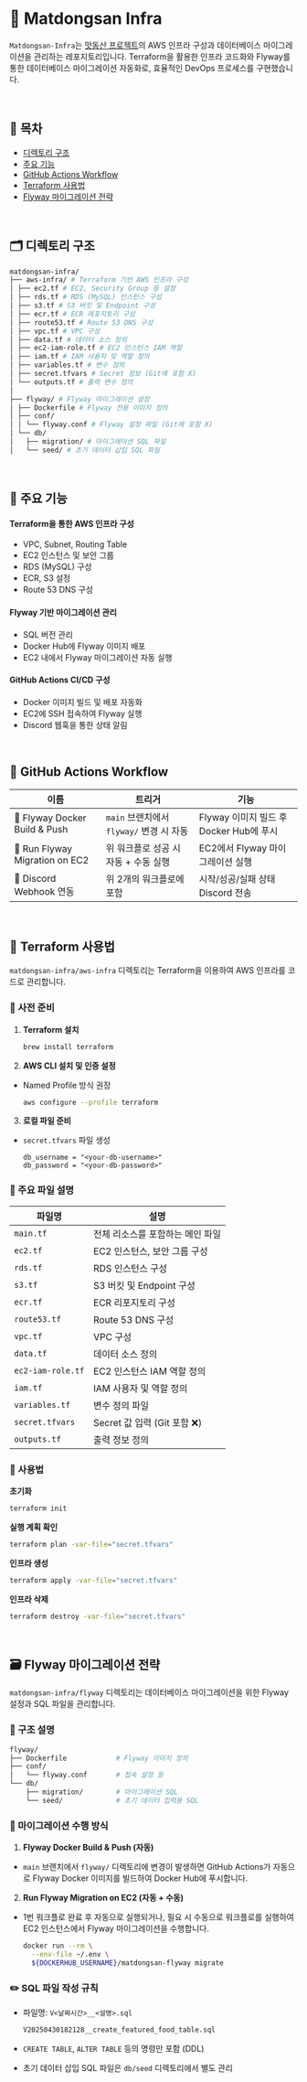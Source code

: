 # 🍱 Matdongsan Infra
`Matdongsan-Infra`는 [맛동산 프로젝트](https://github.com/kira-matdongsan/Matdongsan-BE)의 AWS 인프라 구성과 데이터베이스 마이그레이션을 관리하는 레포지토리입니다.
Terraform을 활용한 인프라 코드화와 Flyway를 통한 데이터베이스 마이그레이션 자동화로, 효율적인 DevOps 프로세스를 구현했습니다.

<br/>

## 📖 목차
- [디렉토리 구조](#-디렉토리-구조)
- [주요 기능](#-주요-기능)
- [GitHub Actions Workflow](#-github-actions-workflow)
- [Terraform 사용법](#-terraform-사용법)
- [Flyway 마이그레이션 전략](#-flyway-마이그레이션-전략) 


<br/>

## 🗂 디렉토리 구조
```bash
matdongsan-infra/
├── aws-infra/ # Terraform 기반 AWS 인프라 구성
│ ├── ec2.tf # EC2, Security Group 등 설정
│ ├── rds.tf # RDS (MySQL) 인스턴스 구성
│ ├── s3.tf # S3 버킷 및 Endpoint 구성
│ ├── ecr.tf # ECR 레포지토리 구성
│ ├── route53.tf # Route 53 DNS 구성
│ ├── vpc.tf # VPC 구성
│ ├── data.tf # 데이터 소스 정의
│ ├── ec2-iam-role.tf # EC2 인스턴스 IAM 역할
│ ├── iam.tf # IAM 사용자 및 역할 정의
│ ├── variables.tf # 변수 정의
│ ├── secret.tfvars # Secret 정보 (Git에 포함 X)
│ └── outputs.tf # 출력 변수 정의
│
├── flyway/ # Flyway 마이그레이션 설정
│ ├── Dockerfile # Flyway 전용 이미지 정의
│ ├── conf/
│ │ └── flyway.conf # Flyway 설정 파일 (Git에 포함 X)
│ └── db/
│   ├── migration/ # 마이그레이션 SQL 파일
│   └── seed/ # 초기 데이터 삽입 SQL 파일
```

<br/>

## 🚀 주요 기능
#### Terraform을 통한 AWS 인프라 구성
- VPC, Subnet, Routing Table
- EC2 인스턴스 및 보안 그룹
- RDS (MySQL) 구성
- ECR, S3 설정
- Route 53 DNS 구성

#### Flyway 기반 마이그레이션 관리
- SQL 버전 관리
- Docker Hub에 Flyway 이미지 배포
- EC2 내에서 Flyway 마이그레이션 자동 실행

#### GitHub Actions CI/CD 구성
- Docker 이미지 빌드 및 배포 자동화
- EC2에 SSH 접속하여 Flyway 실행
- Discord 웹훅을 통한 상태 알림

<br/>

## 🔁 GitHub Actions Workflow
| 이름                           | 트리거                                   | 기능                                    |
| ------------------------------ | ---------------------------------------- | --------------------------------------- |
| 🐳 Flyway Docker Build & Push  | `main` 브랜치에서 `flyway/` 변경 시 자동 | Flyway 이미지 빌드 후 Docker Hub에 푸시 |
| 🚀 Run Flyway Migration on EC2 | 위 워크플로 성공 시 자동 + 수동 실행     | EC2에서 Flyway 마이그레이션 실행        |
| 🔔 Discord Webhook 연동        | 위 2개의 워크플로에 포함                 | 시작/성공/실패 상태 Discord 전송        |

<br/>

## 📘 Terraform 사용법
`matdongsan-infra/aws-infra` 디렉토리는 Terraform을 이용하여 AWS 인프라를 코드로 관리합니다.

### 🔧 사전 준비
1. **Terraform 설치**
    
    ```bash
    brew install terraform
    ```

2. **AWS CLI 설치 및 인증 설정**
 - Named Profile 방식 권장

   ```bash
   aws configure --profile terraform
   ```

3. **로컬 파일 준비**
 - `secret.tfvars` 파일 생성

   ```hcl
   db_username = "<your-db-username>"
   db_password = "<your-db-password>"
   ```

### 📁 주요 파일 설명
| 파일명            | 설명                             |
| ----------------- | -------------------------------- |
| `main.tf`         | 전체 리소스를 포함하는 메인 파일 |
| `ec2.tf`          | EC2 인스턴스, 보안 그룹 구성     |
| `rds.tf`          | RDS 인스턴스 구성                |
| `s3.tf`           | S3 버킷 및 Endpoint 구성         |
| `ecr.tf`          | ECR 리포지토리 구성              |
| `route53.tf`      | Route 53 DNS 구성                |
| `vpc.tf`          | VPC 구성                         |
| `data.tf`         | 데이터 소스 정의                 |
| `ec2-iam-role.tf` | EC2 인스턴스 IAM 역할 정의       |
| `iam.tf`          | IAM 사용자 및 역할 정의          |
| `variables.tf`    | 변수 정의 파일                   |
| `secret.tfvars`   | Secret 값 입력 (Git 포함 ❌)     |
| `outputs.tf`      | 출력 정보 정의                   |

### 🚀 사용법
**초기화**

```bash
terraform init
```

**실행 계획 확인**

```bash
terraform plan -var-file="secret.tfvars"
```

**인프라 생성**

```bash
terraform apply -var-file="secret.tfvars"
```

**인프라 삭제**

```bash
terraform destroy -var-file="secret.tfvars"
```

<br/>

## 🗃️ Flyway 마이그레이션 전략
`matdongsan-infra/flyway` 디렉토리는 데이터베이스 마이그레이션을 위한 Flyway 설정과 SQL 파일을 관리합니다.

### 🧱 구조 설명
```bash
flyway/
├── Dockerfile            # Flyway 이미지 정의
├── conf/
│   └── flyway.conf       # 접속 설정 등
└── db/
    ├── migration/        # 마이그레이션 SQL
    └── seed/             # 초기 데이터 입력용 SQL
```

### 🚀 마이그레이션 수행 방식
1. **Flyway Docker Build & Push (자동)**
- `main` 브랜치에서 `flyway/` 디렉토리에 변경이 발생하면 GitHub Actions가 자동으로 Flyway Docker 이미지를 빌드하여 Docker Hub에 푸시합니다.

2. **Run Flyway Migration on EC2 (자동 + 수동)**
- 1번 워크플로 완료 후 자동으로 실행되거나, 필요 시 수동으로 워크플로를 실행하여 EC2 인스턴스에서 Flyway 마이그레이션을 수행합니다.
  
  ```bash
  docker run --rm \
    --env-file ~/.env \
    ${DOCKERHUB_USERNAME}/matdongsan-flyway migrate
  ```

### ✏️ SQL 파일 작성 규칙
- 파일명: `V<날짜시간>__<설명>.sql`
  
  ```bash
  V20250430182128__create_featured_food_table.sql
  ```

- `CREATE TABLE`, `ALTER TABLE` 등의 명령만 포함 (DDL)
- 초기 데이터 삽입 SQL 파일은 `db/seed` 디렉토리에서 별도 관리
